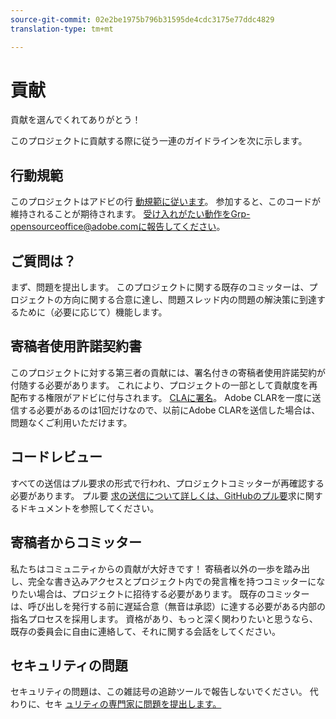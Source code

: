 ```yaml
---
source-git-commit: 02e2be1975b796b31595de4cdc3175e77ddc4829
translation-type: tm+mt

---
```

# 貢献

貢献を選んでくれてありがとう！

このプロジェクトに貢献する際に従う一連のガイドラインを次に示します。

## 行動規範

このプロジェクトはアドビの行 [動規範に従います](code-of-conduct.md)。 参加すると、このコードが維持されることが期待されます。 受け入れがたい動作をGrp-opensourceoffice@adobe.comに報告し[てください](mailto:Grp-opensourceoffice@adobe.com)。

## ご質問は？

まず、問題を提出します。 このプロジェクトに関する既存のコミッターは、プロジェクトの方向に関する合意に達し、問題スレッド内の問題の解決策に到達するために（必要に応じて）機能します。

## 寄稿者使用許諾契約書

このプロジェクトに対する第三者の貢献には、署名付きの寄稿者使用許諾契約が付随する必要があります。 これにより、プロジェクトの一部として貢献度を再配布する権限がアドビに付与されます。 [CLAに署名](https://opensource.adobe.com/cla.html)。 Adobe CLARを一度に送信する必要があるのは1回だけなので、以前にAdobe CLARを送信した場合は、問題なくご利用いただけます。

## コードレビュー

すべての送信はプル要求の形式で行われ、プロジェクトコミッターが再確認する必要があります。 プル要 [求の送信について詳しくは、GitHubのプル要](https://help.github.com/articles/about-pull-requests/)求に関するドキュメントを参照してください。

<!--
Lastly, please follow the [pull request template](PULL_REQUEST_TEMPLATE.md) when
submitting a pull request!
-->

## 寄稿者からコミッター

私たちはコミュニティからの貢献が大好きです！ 寄稿者以外の一歩を踏み出し、完全な書き込みアクセスとプロジェクト内での発言権を持つコミッターになりたい場合は、プロジェクトに招待する必要があります。 既存のコミッターは、呼び出しを発行する前に遅延合意（無音は承認）に達する必要がある内部の指名プロセスを採用します。 資格があり、もっと深く関わりたいと思うなら、既存の委員会に自由に連絡して、それに関する会話をしてください。

## セキュリティの問題

セキュリティの問題は、この雑誌号の追跡ツールで報告しないでください。 代わりに、セキ [ュリティの専門家に問題を提出します。](https://helpx.adobe.com/security/alertus.html)
